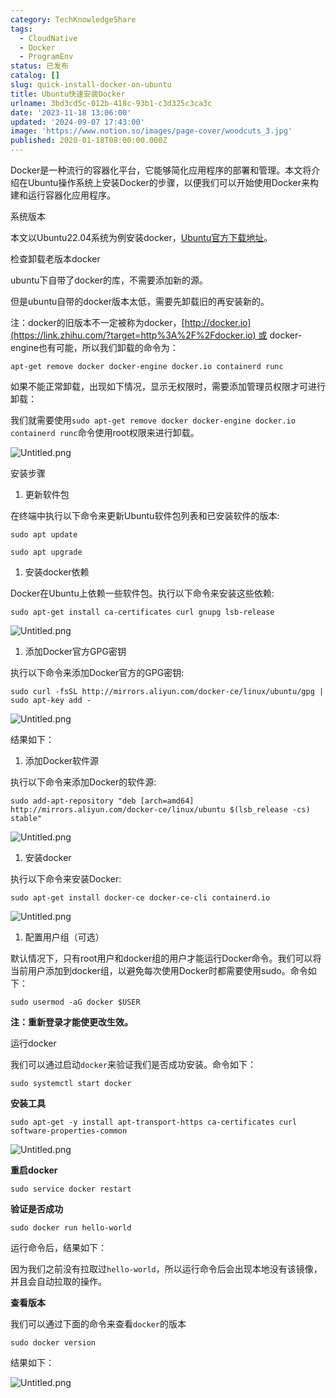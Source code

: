 ```yaml
---
category: TechKnowledgeShare
tags:
  - CloudNative
  - Docker
  - ProgramEnv
status: 已发布
catalog: []
slug: quick-install-docker-on-ubuntu
title: Ubuntu快速安装Docker
urlname: 3bd3cd5c-012b-418c-93b1-c3d325c3ca3c
date: '2023-11-18 13:06:00'
updated: '2024-09-07 17:43:00'
image: 'https://www.notion.so/images/page-cover/woodcuts_3.jpg'
published: 2020-01-18T08:00:00.000Z
---
```


Docker是一种流行的容器化平台，它能够简化应用程序的部署和管理。本文将介绍在Ubuntu操作系统上安装Docker的步骤，以便我们可以开始使用Docker来构建和运行容器化应用程序。


系统版本


本文以Ubuntu22.04系统为例安装docker，[Ubuntu官方下载地址](https://link.zhihu.com/?target=https%3A%2F%2Fubuntu.com%2Fdownload)。


检查卸载老版本docker


ubuntu下自带了docker的库，不需要添加新的源。


但是ubuntu自带的docker版本太低，需要先卸载旧的再安装新的。


注：docker的旧版本不一定被称为docker，[http://docker.io](https://link.zhihu.com/?target=http%3A%2F%2Fdocker.io) 或 docker-engine也有可能，所以我们卸载的命令为：


`apt-get remove docker docker-engine docker.io containerd runc`


如果不能正常卸载，出现如下情况，显示无权限时，需要添加管理员权限才可进行卸载：


我们就需要使用`sudo apt-get remove docker docker-engine docker.io containerd runc`命令使用root权限来进行卸载。


![Untitled.png](https://prod-files-secure.s3.us-west-2.amazonaws.com/5d24fe63-e567-4804-86f9-9fdc62e13082/39952d0f-7851-4550-b715-72a33876c773/Untitled.png?X-Amz-Algorithm=AWS4-HMAC-SHA256&X-Amz-Content-Sha256=UNSIGNED-PAYLOAD&X-Amz-Credential=ASIAZI2LB4666SLDS4XV%2F20250301%2Fus-west-2%2Fs3%2Faws4_request&X-Amz-Date=20250301T053713Z&X-Amz-Expires=3600&X-Amz-Security-Token=IQoJb3JpZ2luX2VjEGQaCXVzLXdlc3QtMiJGMEQCICOytMlJRHb7fzlD0kL9LCjY60mWmaE4doqosTp2W5dUAiARPoP1y%2FRyqnSZlQdKs70K7KQXR7YIDaIUVFGG9fAPuCqIBAid%2F%2F%2F%2F%2F%2F%2F%2F%2F%2F8BEAAaDDYzNzQyMzE4MzgwNSIMpJXghqeRVuyUrOsOKtwD70kgxYbSnlOXF4WVJ5Egl3wvBSmgxtCZK9fMjDQGNdI8Y1c5nA9YBxQFktAv%2BUjtEf4ni4OKV2dlo7WEEo%2BvNY3CRAgYVkZv5IH4STYUpe7L9tJdn5Ro%2FK5P3g3r%2Bh9wAmihM6I9LIWmhwy3AgPhlnNo5fs4IyW45KByyHLErRxIwCWwW%2BmcIjr6S%2F6vdO%2FqZtzF2%2F%2Fm4SJR26z0WK5DgReUbgX9nLma4HzOo0grTbbh9RiSI84Hqj%2FGN%2Bi6C6U9Ahnrw84qgWbKhUYaN%2FVOw4rXPXhqcilXDkf5DfzeOJ48cvyCZ6%2F8hwERUbvQxER963fZyoWVGklG%2BQIwxt7leA6uYp8UbHbGJCTIPFLRFEaQPpPCX%2FIll1842QTLB7BU9o%2FwpMRQyaYNbiAsKuYED1y1H0bx7kYgn3DadnJhwKuB%2F1fHocsw%2FOLL4k2xH91j0dHCkQCzjI2X1Oauxrhh4aZn4qyHWPY8pridD69R4At2ifjFoZf%2BPf6PYSDJugMph88UZv7fGuyeC11tPuZVMN03eiLvpVm2ED8wZCOzlLLNPIRUo2zuHXVlUORRRa44MHQVrZeuuYZmrfTSEE2D8MIkaoXr%2BRZTuDbbJDYZSMXbmRxb8k89vdhIVZkwu5CKvgY6pgHdO5FHibPqwdaqLWI3O%2F6bOERFiinu5NkOL7skQRz4h6l1828jRA4BrD4tOH%2FZjYvBjFHcAKVH0%2B%2Bq%2FhgoTdngEOETRm9Wrq6codqXU6t02qZCSy4GBqDuGnR3Vz1jJlwUXrQV3Q9%2FP%2FdtoJy%2FXDdDlKbjTs4gqd1sQXkAN0jODqj1Y9kHQj8vIC6CxPRqyBxyAg59kfZboFA59dyaqlvnWq0WmD61&X-Amz-Signature=4180911dd86073073496822627502b5184fe1b0162aa83a38bb4cd6bcaa45827&X-Amz-SignedHeaders=host&x-id=GetObject)


安装步骤

1. 更新软件包

在终端中执行以下命令来更新Ubuntu软件包列表和已安装软件的版本:


`sudo apt update`


`sudo apt upgrade`

1. 安装docker依赖

Docker在Ubuntu上依赖一些软件包。执行以下命令来安装这些依赖:


`sudo apt-get install ca-certificates curl gnupg lsb-release`


![Untitled.png](https://prod-files-secure.s3.us-west-2.amazonaws.com/5d24fe63-e567-4804-86f9-9fdc62e13082/b5a549a8-6621-4824-a151-93e8b0592f14/Untitled.png?X-Amz-Algorithm=AWS4-HMAC-SHA256&X-Amz-Content-Sha256=UNSIGNED-PAYLOAD&X-Amz-Credential=ASIAZI2LB4666SLDS4XV%2F20250301%2Fus-west-2%2Fs3%2Faws4_request&X-Amz-Date=20250301T053713Z&X-Amz-Expires=3600&X-Amz-Security-Token=IQoJb3JpZ2luX2VjEGQaCXVzLXdlc3QtMiJGMEQCICOytMlJRHb7fzlD0kL9LCjY60mWmaE4doqosTp2W5dUAiARPoP1y%2FRyqnSZlQdKs70K7KQXR7YIDaIUVFGG9fAPuCqIBAid%2F%2F%2F%2F%2F%2F%2F%2F%2F%2F8BEAAaDDYzNzQyMzE4MzgwNSIMpJXghqeRVuyUrOsOKtwD70kgxYbSnlOXF4WVJ5Egl3wvBSmgxtCZK9fMjDQGNdI8Y1c5nA9YBxQFktAv%2BUjtEf4ni4OKV2dlo7WEEo%2BvNY3CRAgYVkZv5IH4STYUpe7L9tJdn5Ro%2FK5P3g3r%2Bh9wAmihM6I9LIWmhwy3AgPhlnNo5fs4IyW45KByyHLErRxIwCWwW%2BmcIjr6S%2F6vdO%2FqZtzF2%2F%2Fm4SJR26z0WK5DgReUbgX9nLma4HzOo0grTbbh9RiSI84Hqj%2FGN%2Bi6C6U9Ahnrw84qgWbKhUYaN%2FVOw4rXPXhqcilXDkf5DfzeOJ48cvyCZ6%2F8hwERUbvQxER963fZyoWVGklG%2BQIwxt7leA6uYp8UbHbGJCTIPFLRFEaQPpPCX%2FIll1842QTLB7BU9o%2FwpMRQyaYNbiAsKuYED1y1H0bx7kYgn3DadnJhwKuB%2F1fHocsw%2FOLL4k2xH91j0dHCkQCzjI2X1Oauxrhh4aZn4qyHWPY8pridD69R4At2ifjFoZf%2BPf6PYSDJugMph88UZv7fGuyeC11tPuZVMN03eiLvpVm2ED8wZCOzlLLNPIRUo2zuHXVlUORRRa44MHQVrZeuuYZmrfTSEE2D8MIkaoXr%2BRZTuDbbJDYZSMXbmRxb8k89vdhIVZkwu5CKvgY6pgHdO5FHibPqwdaqLWI3O%2F6bOERFiinu5NkOL7skQRz4h6l1828jRA4BrD4tOH%2FZjYvBjFHcAKVH0%2B%2Bq%2FhgoTdngEOETRm9Wrq6codqXU6t02qZCSy4GBqDuGnR3Vz1jJlwUXrQV3Q9%2FP%2FdtoJy%2FXDdDlKbjTs4gqd1sQXkAN0jODqj1Y9kHQj8vIC6CxPRqyBxyAg59kfZboFA59dyaqlvnWq0WmD61&X-Amz-Signature=eed6bd5c669d2bae7caca9cff18b852c3ac3ac710bf8e7a36622b8ada2842af6&X-Amz-SignedHeaders=host&x-id=GetObject)

1. 添加Docker官方GPG密钥

执行以下命令来添加Docker官方的GPG密钥:


`sudo curl -fsSL http://mirrors.aliyun.com/docker-ce/linux/ubuntu/gpg | sudo apt-key add -`


![Untitled.png](https://prod-files-secure.s3.us-west-2.amazonaws.com/5d24fe63-e567-4804-86f9-9fdc62e13082/98014b5e-f5b7-4b16-804e-ab6917971bd3/Untitled.png?X-Amz-Algorithm=AWS4-HMAC-SHA256&X-Amz-Content-Sha256=UNSIGNED-PAYLOAD&X-Amz-Credential=ASIAZI2LB4666SLDS4XV%2F20250301%2Fus-west-2%2Fs3%2Faws4_request&X-Amz-Date=20250301T053713Z&X-Amz-Expires=3600&X-Amz-Security-Token=IQoJb3JpZ2luX2VjEGQaCXVzLXdlc3QtMiJGMEQCICOytMlJRHb7fzlD0kL9LCjY60mWmaE4doqosTp2W5dUAiARPoP1y%2FRyqnSZlQdKs70K7KQXR7YIDaIUVFGG9fAPuCqIBAid%2F%2F%2F%2F%2F%2F%2F%2F%2F%2F8BEAAaDDYzNzQyMzE4MzgwNSIMpJXghqeRVuyUrOsOKtwD70kgxYbSnlOXF4WVJ5Egl3wvBSmgxtCZK9fMjDQGNdI8Y1c5nA9YBxQFktAv%2BUjtEf4ni4OKV2dlo7WEEo%2BvNY3CRAgYVkZv5IH4STYUpe7L9tJdn5Ro%2FK5P3g3r%2Bh9wAmihM6I9LIWmhwy3AgPhlnNo5fs4IyW45KByyHLErRxIwCWwW%2BmcIjr6S%2F6vdO%2FqZtzF2%2F%2Fm4SJR26z0WK5DgReUbgX9nLma4HzOo0grTbbh9RiSI84Hqj%2FGN%2Bi6C6U9Ahnrw84qgWbKhUYaN%2FVOw4rXPXhqcilXDkf5DfzeOJ48cvyCZ6%2F8hwERUbvQxER963fZyoWVGklG%2BQIwxt7leA6uYp8UbHbGJCTIPFLRFEaQPpPCX%2FIll1842QTLB7BU9o%2FwpMRQyaYNbiAsKuYED1y1H0bx7kYgn3DadnJhwKuB%2F1fHocsw%2FOLL4k2xH91j0dHCkQCzjI2X1Oauxrhh4aZn4qyHWPY8pridD69R4At2ifjFoZf%2BPf6PYSDJugMph88UZv7fGuyeC11tPuZVMN03eiLvpVm2ED8wZCOzlLLNPIRUo2zuHXVlUORRRa44MHQVrZeuuYZmrfTSEE2D8MIkaoXr%2BRZTuDbbJDYZSMXbmRxb8k89vdhIVZkwu5CKvgY6pgHdO5FHibPqwdaqLWI3O%2F6bOERFiinu5NkOL7skQRz4h6l1828jRA4BrD4tOH%2FZjYvBjFHcAKVH0%2B%2Bq%2FhgoTdngEOETRm9Wrq6codqXU6t02qZCSy4GBqDuGnR3Vz1jJlwUXrQV3Q9%2FP%2FdtoJy%2FXDdDlKbjTs4gqd1sQXkAN0jODqj1Y9kHQj8vIC6CxPRqyBxyAg59kfZboFA59dyaqlvnWq0WmD61&X-Amz-Signature=df07e75261a939a744774cc84ed382f2a67aa038c01d082c5fb71acc52915331&X-Amz-SignedHeaders=host&x-id=GetObject)


结果如下：

1. 添加Docker软件源

执行以下命令来添加Docker的软件源:


`sudo add-apt-repository "deb [arch=amd64] http://mirrors.aliyun.com/docker-ce/linux/ubuntu $(lsb_release -cs) stable"`


![Untitled.png](https://prod-files-secure.s3.us-west-2.amazonaws.com/5d24fe63-e567-4804-86f9-9fdc62e13082/7fc5bdbe-9d4c-48b8-ba03-3309380f47ba/Untitled.png?X-Amz-Algorithm=AWS4-HMAC-SHA256&X-Amz-Content-Sha256=UNSIGNED-PAYLOAD&X-Amz-Credential=ASIAZI2LB4666SLDS4XV%2F20250301%2Fus-west-2%2Fs3%2Faws4_request&X-Amz-Date=20250301T053713Z&X-Amz-Expires=3600&X-Amz-Security-Token=IQoJb3JpZ2luX2VjEGQaCXVzLXdlc3QtMiJGMEQCICOytMlJRHb7fzlD0kL9LCjY60mWmaE4doqosTp2W5dUAiARPoP1y%2FRyqnSZlQdKs70K7KQXR7YIDaIUVFGG9fAPuCqIBAid%2F%2F%2F%2F%2F%2F%2F%2F%2F%2F8BEAAaDDYzNzQyMzE4MzgwNSIMpJXghqeRVuyUrOsOKtwD70kgxYbSnlOXF4WVJ5Egl3wvBSmgxtCZK9fMjDQGNdI8Y1c5nA9YBxQFktAv%2BUjtEf4ni4OKV2dlo7WEEo%2BvNY3CRAgYVkZv5IH4STYUpe7L9tJdn5Ro%2FK5P3g3r%2Bh9wAmihM6I9LIWmhwy3AgPhlnNo5fs4IyW45KByyHLErRxIwCWwW%2BmcIjr6S%2F6vdO%2FqZtzF2%2F%2Fm4SJR26z0WK5DgReUbgX9nLma4HzOo0grTbbh9RiSI84Hqj%2FGN%2Bi6C6U9Ahnrw84qgWbKhUYaN%2FVOw4rXPXhqcilXDkf5DfzeOJ48cvyCZ6%2F8hwERUbvQxER963fZyoWVGklG%2BQIwxt7leA6uYp8UbHbGJCTIPFLRFEaQPpPCX%2FIll1842QTLB7BU9o%2FwpMRQyaYNbiAsKuYED1y1H0bx7kYgn3DadnJhwKuB%2F1fHocsw%2FOLL4k2xH91j0dHCkQCzjI2X1Oauxrhh4aZn4qyHWPY8pridD69R4At2ifjFoZf%2BPf6PYSDJugMph88UZv7fGuyeC11tPuZVMN03eiLvpVm2ED8wZCOzlLLNPIRUo2zuHXVlUORRRa44MHQVrZeuuYZmrfTSEE2D8MIkaoXr%2BRZTuDbbJDYZSMXbmRxb8k89vdhIVZkwu5CKvgY6pgHdO5FHibPqwdaqLWI3O%2F6bOERFiinu5NkOL7skQRz4h6l1828jRA4BrD4tOH%2FZjYvBjFHcAKVH0%2B%2Bq%2FhgoTdngEOETRm9Wrq6codqXU6t02qZCSy4GBqDuGnR3Vz1jJlwUXrQV3Q9%2FP%2FdtoJy%2FXDdDlKbjTs4gqd1sQXkAN0jODqj1Y9kHQj8vIC6CxPRqyBxyAg59kfZboFA59dyaqlvnWq0WmD61&X-Amz-Signature=042b50eb48ed04753e6e1a60eeb09cc17b6afb9a7bef91c14c1f69b97b4ad8a7&X-Amz-SignedHeaders=host&x-id=GetObject)

1. 安装docker

执行以下命令来安装Docker:


`sudo apt-get install docker-ce docker-ce-cli containerd.io`


![Untitled.png](https://prod-files-secure.s3.us-west-2.amazonaws.com/5d24fe63-e567-4804-86f9-9fdc62e13082/d5ede442-ffc5-49c3-a76a-76559a797244/Untitled.png?X-Amz-Algorithm=AWS4-HMAC-SHA256&X-Amz-Content-Sha256=UNSIGNED-PAYLOAD&X-Amz-Credential=ASIAZI2LB4666SLDS4XV%2F20250301%2Fus-west-2%2Fs3%2Faws4_request&X-Amz-Date=20250301T053713Z&X-Amz-Expires=3600&X-Amz-Security-Token=IQoJb3JpZ2luX2VjEGQaCXVzLXdlc3QtMiJGMEQCICOytMlJRHb7fzlD0kL9LCjY60mWmaE4doqosTp2W5dUAiARPoP1y%2FRyqnSZlQdKs70K7KQXR7YIDaIUVFGG9fAPuCqIBAid%2F%2F%2F%2F%2F%2F%2F%2F%2F%2F8BEAAaDDYzNzQyMzE4MzgwNSIMpJXghqeRVuyUrOsOKtwD70kgxYbSnlOXF4WVJ5Egl3wvBSmgxtCZK9fMjDQGNdI8Y1c5nA9YBxQFktAv%2BUjtEf4ni4OKV2dlo7WEEo%2BvNY3CRAgYVkZv5IH4STYUpe7L9tJdn5Ro%2FK5P3g3r%2Bh9wAmihM6I9LIWmhwy3AgPhlnNo5fs4IyW45KByyHLErRxIwCWwW%2BmcIjr6S%2F6vdO%2FqZtzF2%2F%2Fm4SJR26z0WK5DgReUbgX9nLma4HzOo0grTbbh9RiSI84Hqj%2FGN%2Bi6C6U9Ahnrw84qgWbKhUYaN%2FVOw4rXPXhqcilXDkf5DfzeOJ48cvyCZ6%2F8hwERUbvQxER963fZyoWVGklG%2BQIwxt7leA6uYp8UbHbGJCTIPFLRFEaQPpPCX%2FIll1842QTLB7BU9o%2FwpMRQyaYNbiAsKuYED1y1H0bx7kYgn3DadnJhwKuB%2F1fHocsw%2FOLL4k2xH91j0dHCkQCzjI2X1Oauxrhh4aZn4qyHWPY8pridD69R4At2ifjFoZf%2BPf6PYSDJugMph88UZv7fGuyeC11tPuZVMN03eiLvpVm2ED8wZCOzlLLNPIRUo2zuHXVlUORRRa44MHQVrZeuuYZmrfTSEE2D8MIkaoXr%2BRZTuDbbJDYZSMXbmRxb8k89vdhIVZkwu5CKvgY6pgHdO5FHibPqwdaqLWI3O%2F6bOERFiinu5NkOL7skQRz4h6l1828jRA4BrD4tOH%2FZjYvBjFHcAKVH0%2B%2Bq%2FhgoTdngEOETRm9Wrq6codqXU6t02qZCSy4GBqDuGnR3Vz1jJlwUXrQV3Q9%2FP%2FdtoJy%2FXDdDlKbjTs4gqd1sQXkAN0jODqj1Y9kHQj8vIC6CxPRqyBxyAg59kfZboFA59dyaqlvnWq0WmD61&X-Amz-Signature=486239ebb70bdf00a9d984fba2da9e49272684507533752caeccdfed95a4996c&X-Amz-SignedHeaders=host&x-id=GetObject)

1. 配置用户组（可选）

默认情况下，只有root用户和docker组的用户才能运行Docker命令。我们可以将当前用户添加到docker组，以避免每次使用Docker时都需要使用sudo。命令如下：


`sudo usermod -aG docker $USER`


**注：重新登录才能使更改生效。**


运行docker


我们可以通过启动`docker`来验证我们是否成功安装。命令如下：


`sudo systemctl start docker`


**安装工具**


`sudo apt-get -y install apt-transport-https ca-certificates curl software-properties-common`


![Untitled.png](https://prod-files-secure.s3.us-west-2.amazonaws.com/5d24fe63-e567-4804-86f9-9fdc62e13082/0c3615c1-94db-46f5-9743-68bb221a9964/Untitled.png?X-Amz-Algorithm=AWS4-HMAC-SHA256&X-Amz-Content-Sha256=UNSIGNED-PAYLOAD&X-Amz-Credential=ASIAZI2LB4666SLDS4XV%2F20250301%2Fus-west-2%2Fs3%2Faws4_request&X-Amz-Date=20250301T053713Z&X-Amz-Expires=3600&X-Amz-Security-Token=IQoJb3JpZ2luX2VjEGQaCXVzLXdlc3QtMiJGMEQCICOytMlJRHb7fzlD0kL9LCjY60mWmaE4doqosTp2W5dUAiARPoP1y%2FRyqnSZlQdKs70K7KQXR7YIDaIUVFGG9fAPuCqIBAid%2F%2F%2F%2F%2F%2F%2F%2F%2F%2F8BEAAaDDYzNzQyMzE4MzgwNSIMpJXghqeRVuyUrOsOKtwD70kgxYbSnlOXF4WVJ5Egl3wvBSmgxtCZK9fMjDQGNdI8Y1c5nA9YBxQFktAv%2BUjtEf4ni4OKV2dlo7WEEo%2BvNY3CRAgYVkZv5IH4STYUpe7L9tJdn5Ro%2FK5P3g3r%2Bh9wAmihM6I9LIWmhwy3AgPhlnNo5fs4IyW45KByyHLErRxIwCWwW%2BmcIjr6S%2F6vdO%2FqZtzF2%2F%2Fm4SJR26z0WK5DgReUbgX9nLma4HzOo0grTbbh9RiSI84Hqj%2FGN%2Bi6C6U9Ahnrw84qgWbKhUYaN%2FVOw4rXPXhqcilXDkf5DfzeOJ48cvyCZ6%2F8hwERUbvQxER963fZyoWVGklG%2BQIwxt7leA6uYp8UbHbGJCTIPFLRFEaQPpPCX%2FIll1842QTLB7BU9o%2FwpMRQyaYNbiAsKuYED1y1H0bx7kYgn3DadnJhwKuB%2F1fHocsw%2FOLL4k2xH91j0dHCkQCzjI2X1Oauxrhh4aZn4qyHWPY8pridD69R4At2ifjFoZf%2BPf6PYSDJugMph88UZv7fGuyeC11tPuZVMN03eiLvpVm2ED8wZCOzlLLNPIRUo2zuHXVlUORRRa44MHQVrZeuuYZmrfTSEE2D8MIkaoXr%2BRZTuDbbJDYZSMXbmRxb8k89vdhIVZkwu5CKvgY6pgHdO5FHibPqwdaqLWI3O%2F6bOERFiinu5NkOL7skQRz4h6l1828jRA4BrD4tOH%2FZjYvBjFHcAKVH0%2B%2Bq%2FhgoTdngEOETRm9Wrq6codqXU6t02qZCSy4GBqDuGnR3Vz1jJlwUXrQV3Q9%2FP%2FdtoJy%2FXDdDlKbjTs4gqd1sQXkAN0jODqj1Y9kHQj8vIC6CxPRqyBxyAg59kfZboFA59dyaqlvnWq0WmD61&X-Amz-Signature=6bb79a9a40a8d7407371fa3e104a8d4f37fa8f454cae7fecff754d829c10d702&X-Amz-SignedHeaders=host&x-id=GetObject)


**重启docker**


`sudo service docker restart`


**验证是否成功**


`sudo docker run hello-world`


运行命令后，结果如下：


因为我们之前没有拉取过`hello-world`，所以运行命令后会出现本地没有该镜像，并且会自动拉取的操作。


**查看版本**


我们可以通过下面的命令来查看`docker`的版本


`sudo docker version`


结果如下：


![Untitled.png](https://prod-files-secure.s3.us-west-2.amazonaws.com/5d24fe63-e567-4804-86f9-9fdc62e13082/efdb509a-3c1e-41a3-91ee-a1bd88793688/Untitled.png?X-Amz-Algorithm=AWS4-HMAC-SHA256&X-Amz-Content-Sha256=UNSIGNED-PAYLOAD&X-Amz-Credential=ASIAZI2LB4666SLDS4XV%2F20250301%2Fus-west-2%2Fs3%2Faws4_request&X-Amz-Date=20250301T053713Z&X-Amz-Expires=3600&X-Amz-Security-Token=IQoJb3JpZ2luX2VjEGQaCXVzLXdlc3QtMiJGMEQCICOytMlJRHb7fzlD0kL9LCjY60mWmaE4doqosTp2W5dUAiARPoP1y%2FRyqnSZlQdKs70K7KQXR7YIDaIUVFGG9fAPuCqIBAid%2F%2F%2F%2F%2F%2F%2F%2F%2F%2F8BEAAaDDYzNzQyMzE4MzgwNSIMpJXghqeRVuyUrOsOKtwD70kgxYbSnlOXF4WVJ5Egl3wvBSmgxtCZK9fMjDQGNdI8Y1c5nA9YBxQFktAv%2BUjtEf4ni4OKV2dlo7WEEo%2BvNY3CRAgYVkZv5IH4STYUpe7L9tJdn5Ro%2FK5P3g3r%2Bh9wAmihM6I9LIWmhwy3AgPhlnNo5fs4IyW45KByyHLErRxIwCWwW%2BmcIjr6S%2F6vdO%2FqZtzF2%2F%2Fm4SJR26z0WK5DgReUbgX9nLma4HzOo0grTbbh9RiSI84Hqj%2FGN%2Bi6C6U9Ahnrw84qgWbKhUYaN%2FVOw4rXPXhqcilXDkf5DfzeOJ48cvyCZ6%2F8hwERUbvQxER963fZyoWVGklG%2BQIwxt7leA6uYp8UbHbGJCTIPFLRFEaQPpPCX%2FIll1842QTLB7BU9o%2FwpMRQyaYNbiAsKuYED1y1H0bx7kYgn3DadnJhwKuB%2F1fHocsw%2FOLL4k2xH91j0dHCkQCzjI2X1Oauxrhh4aZn4qyHWPY8pridD69R4At2ifjFoZf%2BPf6PYSDJugMph88UZv7fGuyeC11tPuZVMN03eiLvpVm2ED8wZCOzlLLNPIRUo2zuHXVlUORRRa44MHQVrZeuuYZmrfTSEE2D8MIkaoXr%2BRZTuDbbJDYZSMXbmRxb8k89vdhIVZkwu5CKvgY6pgHdO5FHibPqwdaqLWI3O%2F6bOERFiinu5NkOL7skQRz4h6l1828jRA4BrD4tOH%2FZjYvBjFHcAKVH0%2B%2Bq%2FhgoTdngEOETRm9Wrq6codqXU6t02qZCSy4GBqDuGnR3Vz1jJlwUXrQV3Q9%2FP%2FdtoJy%2FXDdDlKbjTs4gqd1sQXkAN0jODqj1Y9kHQj8vIC6CxPRqyBxyAg59kfZboFA59dyaqlvnWq0WmD61&X-Amz-Signature=cf6f3f8459d3676442891f1a14664db9509ab27233148b39512d27301e95422c&X-Amz-SignedHeaders=host&x-id=GetObject)


